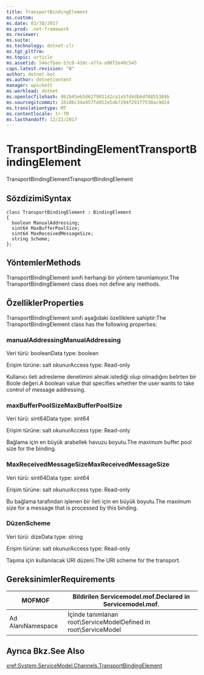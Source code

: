 ```yaml
---
title: TransportBindingElement
ms.custom: 
ms.date: 03/30/2017
ms.prod: .net-framework
ms.reviewer: 
ms.suite: 
ms.technology: dotnet-clr
ms.tgt_pltfrm: 
ms.topic: article
ms.assetid: 54ecfbee-53c0-410c-a7fa-a98f2e40c545
caps.latest.revision: "8"
author: dotnet-bot
ms.author: dotnetcontent
manager: wpickett
ms.workload: dotnet
ms.openlocfilehash: 062b45eb5d627903142ca1a5fd4db6df0855384b
ms.sourcegitcommit: 16186c34a957fdd52e5db7294f291f7530ac9d24
ms.translationtype: MT
ms.contentlocale: tr-TR
ms.lasthandoff: 12/22/2017
---
```

# <a name="transportbindingelement"></a><span data-ttu-id="2f40f-102">TransportBindingElement</span><span class="sxs-lookup"><span data-stu-id="2f40f-102">TransportBindingElement</span></span>
<span data-ttu-id="2f40f-103">TransportBindingElement</span><span class="sxs-lookup"><span data-stu-id="2f40f-103">TransportBindingElement</span></span>  
  
## <a name="syntax"></a><span data-ttu-id="2f40f-104">Sözdizimi</span><span class="sxs-lookup"><span data-stu-id="2f40f-104">Syntax</span></span>  
  
```  
class TransportBindingElement : BindingElement  
{  
  boolean ManualAddressing;  
  sint64 MaxBufferPoolSize;  
  sint64 MaxReceivedMessageSize;  
  string Scheme;  
};  
```  
  
## <a name="methods"></a><span data-ttu-id="2f40f-105">Yöntemler</span><span class="sxs-lookup"><span data-stu-id="2f40f-105">Methods</span></span>  
 <span data-ttu-id="2f40f-106">TransportBindingElement sınıfı herhangi bir yöntem tanımlamıyor.</span><span class="sxs-lookup"><span data-stu-id="2f40f-106">The TransportBindingElement class does not define any methods.</span></span>  
  
## <a name="properties"></a><span data-ttu-id="2f40f-107">Özellikler</span><span class="sxs-lookup"><span data-stu-id="2f40f-107">Properties</span></span>  
 <span data-ttu-id="2f40f-108">TransportBindingElement sınıfı aşağıdaki özelliklere sahiptir:</span><span class="sxs-lookup"><span data-stu-id="2f40f-108">The TransportBindingElement class has the following properties:</span></span>  
  
### <a name="manualaddressing"></a><span data-ttu-id="2f40f-109">manualAddressing</span><span class="sxs-lookup"><span data-stu-id="2f40f-109">ManualAddressing</span></span>  
 <span data-ttu-id="2f40f-110">Veri türü: boolean</span><span class="sxs-lookup"><span data-stu-id="2f40f-110">Data type: boolean</span></span>  
  
 <span data-ttu-id="2f40f-111">Erişim türüne: salt okunur</span><span class="sxs-lookup"><span data-stu-id="2f40f-111">Access type: Read-only</span></span>  
  
 <span data-ttu-id="2f40f-112">Kullanıcı ileti adresleme denetimini almak istediği olup olmadığını belirten bir Boole değeri.</span><span class="sxs-lookup"><span data-stu-id="2f40f-112">A boolean value that specifies whether the user wants to take control of message addressing.</span></span>  
  
### <a name="maxbufferpoolsize"></a><span data-ttu-id="2f40f-113">maxBufferPoolSize</span><span class="sxs-lookup"><span data-stu-id="2f40f-113">MaxBufferPoolSize</span></span>  
 <span data-ttu-id="2f40f-114">Veri türü: sint64</span><span class="sxs-lookup"><span data-stu-id="2f40f-114">Data type: sint64</span></span>  
  
 <span data-ttu-id="2f40f-115">Erişim türüne: salt okunur</span><span class="sxs-lookup"><span data-stu-id="2f40f-115">Access type: Read-only</span></span>  
  
 <span data-ttu-id="2f40f-116">Bağlama için en büyük arabellek havuzu boyutu.</span><span class="sxs-lookup"><span data-stu-id="2f40f-116">The maximum buffer pool size for the binding.</span></span>  
  
### <a name="maxreceivedmessagesize"></a><span data-ttu-id="2f40f-117">MaxReceivedMessageSize</span><span class="sxs-lookup"><span data-stu-id="2f40f-117">MaxReceivedMessageSize</span></span>  
 <span data-ttu-id="2f40f-118">Veri türü: sint64</span><span class="sxs-lookup"><span data-stu-id="2f40f-118">Data type: sint64</span></span>  
  
 <span data-ttu-id="2f40f-119">Erişim türüne: salt okunur</span><span class="sxs-lookup"><span data-stu-id="2f40f-119">Access type: Read-only</span></span>  
  
 <span data-ttu-id="2f40f-120">Bu bağlama tarafından işlenen bir ileti için en büyük boyutu.</span><span class="sxs-lookup"><span data-stu-id="2f40f-120">The maximum size for a message that is processed by this binding.</span></span>  
  
### <a name="scheme"></a><span data-ttu-id="2f40f-121">Düzen</span><span class="sxs-lookup"><span data-stu-id="2f40f-121">Scheme</span></span>  
 <span data-ttu-id="2f40f-122">Veri türü: dize</span><span class="sxs-lookup"><span data-stu-id="2f40f-122">Data type: string</span></span>  
  
 <span data-ttu-id="2f40f-123">Erişim türüne: salt okunur</span><span class="sxs-lookup"><span data-stu-id="2f40f-123">Access type: Read-only</span></span>  
  
 <span data-ttu-id="2f40f-124">Taşıma için kullanılacak URI düzeni.</span><span class="sxs-lookup"><span data-stu-id="2f40f-124">The URI scheme for the transport.</span></span>  
  
## <a name="requirements"></a><span data-ttu-id="2f40f-125">Gereksinimler</span><span class="sxs-lookup"><span data-stu-id="2f40f-125">Requirements</span></span>  
  
|<span data-ttu-id="2f40f-126">MOF</span><span class="sxs-lookup"><span data-stu-id="2f40f-126">MOF</span></span>|<span data-ttu-id="2f40f-127">Bildirilen Servicemodel.mof.</span><span class="sxs-lookup"><span data-stu-id="2f40f-127">Declared in Servicemodel.mof.</span></span>|  
|---------|-----------------------------------|  
|<span data-ttu-id="2f40f-128">Ad Alanı</span><span class="sxs-lookup"><span data-stu-id="2f40f-128">Namespace</span></span>|<span data-ttu-id="2f40f-129">İçinde tanımlanan root\ServiceModel</span><span class="sxs-lookup"><span data-stu-id="2f40f-129">Defined in root\ServiceModel</span></span>|  
  
## <a name="see-also"></a><span data-ttu-id="2f40f-130">Ayrıca Bkz.</span><span class="sxs-lookup"><span data-stu-id="2f40f-130">See Also</span></span>  
 <xref:System.ServiceModel.Channels.TransportBindingElement>

